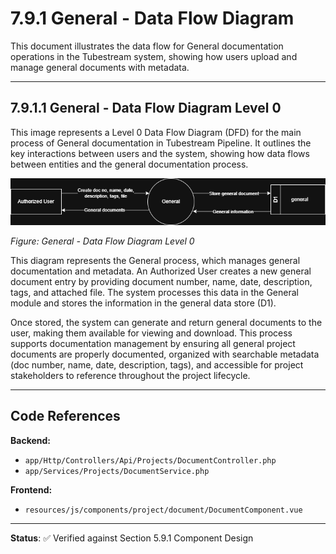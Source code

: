 # 7.9.1 General - Data Flow Diagram

This document illustrates the data flow for General documentation operations in the Tubestream system, showing how users upload and manage general documents with metadata.

---

## 7.9.1.1 General - Data Flow Diagram Level 0

This image represents a Level 0 Data Flow Diagram (DFD) for the main process of General documentation in Tubestream Pipeline. It outlines the key interactions between users and the system, showing how data flows between entities and the general documentation process.

![7.9.1-General-0.png](7.9.1-General-0.png)

*Figure: General - Data Flow Diagram Level 0*

This diagram represents the General process, which manages general documentation and metadata. An Authorized User creates a new general document entry by providing document number, name, date, description, tags, and attached file. The system processes this data in the General module and stores the information in the general data store (D1).

Once stored, the system can generate and return general documents to the user, making them available for viewing and download. This process supports documentation management by ensuring all general project documents are properly documented, organized with searchable metadata (doc number, name, date, description, tags), and accessible for project stakeholders to reference throughout the project lifecycle.

---

## Code References

**Backend:**
- `app/Http/Controllers/Api/Projects/DocumentController.php`
- `app/Services/Projects/DocumentService.php`

**Frontend:**
- `resources/js/components/project/document/DocumentComponent.vue`

---

**Status**: ✅ Verified against Section 5.9.1 Component Design
